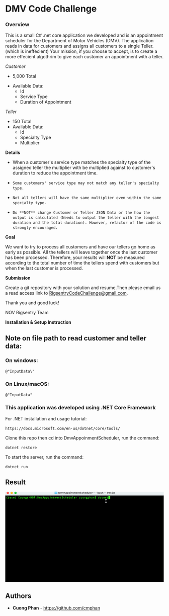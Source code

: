 # DMV Code Challenge

### **Overview**

This is a small C# .net core application we developed and is an appointment scheduler for the Department of Motor Vehicles (DMV). The application reads in data for customers and assigns all customers to a single Teller. (which is ineffecient)
Your mission, if you choose to accept, is to create a more effecient algothrim to give each customer an appointment with a teller.

_Customer_

- 5,000 Total

* Available Data:
  - Id
  - Service Type
  - Duration of Appointment

_Teller_

- 150 Total
- Available Data:
  - Id
  - Specialty Type
  - Multiplier

**Details**

- When a customer's service type matches the specialty type of the assigned teller the multiplier with be multiplied against to customer's duration to reduce the appointment time.
-     Some customers' service type may not match any teller's specialty type.
-     Not all tellers will have the same multiplier even within the same specialty type.
-     Do **NOT** change Customer or Teller JSON Data or the how the output is calculated (Needs to output the teller with the longest duration and the total duration). However, refactor of the code is strongly encouraged.

**Goal**

We want to try to process all customers and have our tellers go home as early as possible. All the tellers will leave together once the last customer has been processed. Therefore, your results will **NOT** be measured according to the total number of time the tellers spend with customers but when the last customer is processed.

**Submission**

Create a git repository with your solution and resume.Then please email us a read access link to RigsentryCodeChallenge@gmail.com.

Thank you and good luck!

NOV Rigsentry Team

**Installation & Setup Instruction**

## Note on file path to read customer and teller data:

### On windows:

```
@"InputData\"
```

### On Linux/macOS:

```
@"InputData"
```

### This application was developed using .NET Core Framework

For .NET installation and usage tutorial:

```
https://docs.microsoft.com/en-us/dotnet/core/tools/
```

Clone this repo then cd into DmvAppoinmentScheduler, run the command:

```
dotnet restore
```

To start the server, run the command:

```
dotnet run
```

## Result

![](scheduler_demo.gif)

## Authors

- **Cuong Phan** - https://github.com/cmphan
